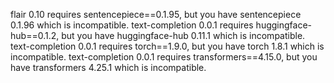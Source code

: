 flair 0.10 requires sentencepiece==0.1.95, but you have sentencepiece 0.1.96 which is incompatible.
text-completion 0.0.1 requires huggingface-hub==0.1.2, but you have huggingface-hub 0.11.1 which is incompatible.
text-completion 0.0.1 requires torch==1.9.0, but you have torch 1.8.1 which is incompatible.
text-completion 0.0.1 requires transformers==4.15.0, but you have transformers 4.25.1 which is incompatible.

